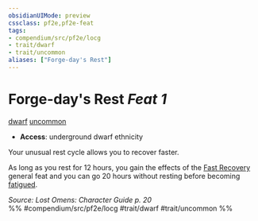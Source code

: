 ```yaml
---
obsidianUIMode: preview
cssclass: pf2e,pf2e-feat
tags:
- compendium/src/pf2e/locg
- trait/dwarf
- trait/uncommon
aliases: ["Forge-day's Rest"]
---
```

# Forge-day's Rest  *Feat 1*  
[dwarf](../../Rules/traits/dwarf.md)  [uncommon](../../Rules/traits/uncommon.md)  

- **Access**: underground dwarf ethnicity

Your unusual rest cycle allows you to recover faster.

As long as you rest for 12 hours, you gain the effects of the [Fast Recovery](fast-recovery.md) general feat and you can go 20 hours without resting before becoming [fatigued](../../Rules/conditions.md#Fatigued).

*Source: Lost Omens: Character Guide p. 20*  
%% #compendium/src/pf2e/locg #trait/dwarf #trait/uncommon %%